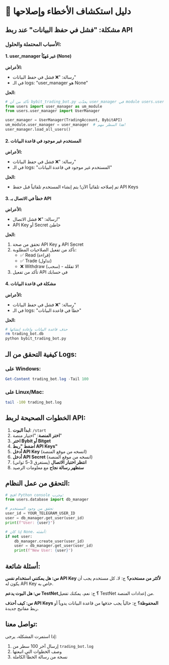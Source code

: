 # 🔧 دليل استكشاف الأخطاء وإصلاحها

## مشكلة: "فشل في حفظ البيانات" عند ربط API

### الأسباب المحتملة والحلول:

#### 1. **user_manager غير مُهيّأ (None)**
**الأعراض:**
- رسالة: "❌ فشل في حفظ البيانات"
- في الـ logs: "user_manager هو None"

**الحل:**
```python
# تأكد من أن bybit_trading_bot.py يحدّث user_manager في module users.user_manager
from users import user_manager as um_module
from users.user_manager import UserManager

user_manager = UserManager(TradingAccount, BybitAPI)
um_module.user_manager = user_manager  # هذا السطر مهم!
user_manager.load_all_users()
```

#### 2. **المستخدم غير موجود في قاعدة البيانات**
**الأعراض:**
- رسالة: "❌ فشل في حفظ البيانات"
- في الـ logs: "المستخدم غير موجود في قاعدة البيانات"

**الحل:**
- تم إصلاحه تلقائياً الآن! يتم إنشاء المستخدم تلقائياً قبل حفظ API Keys

#### 3. **خطأ في الاتصال بـ API**
**الأعراض:**
- رسالة: "❌ فشل الاتصال!"
- API Key أو Secret خاطئ

**الحل:**
1. تحقق من صحة API Key و API Secret
2. تأكد من تفعيل الصلاحيات المطلوبة:
   - ✅ Read (قراءة)
   - ✅ Trade (تداول)
   - ❌ Withdraw (سحب) - لا تفعّله!
3. تأكد من تفعيل API في حسابك

#### 4. **مشكلة في قاعدة البيانات**
**الأعراض:**
- رسالة: "❌ فشل في حفظ البيانات"
- في الـ logs: "خطأ في قاعدة البيانات"

**الحل:**
```bash
# حذف قاعدة البيانات وإعادة إنشائها
rm trading_bot.db
python bybit_trading_bot.py
```

## كيفية التحقق من الـ Logs:

### على Windows:
```powershell
Get-Content trading_bot.log -Tail 100
```

### على Linux/Mac:
```bash
tail -100 trading_bot.log
```

## الخطوات الصحيحة لربط API:

1. **ابدأ البوت**: `/start`
2. **اختر المنصة**: "اختيار منصة"
3. **اختر Bybit أو Bitget**
4. **اضغط "ربط API Keys"**
5. **أدخل API Key** (انسخه من موقع المنصة)
6. **أدخل API Secret** (انسخه من موقع المنصة)
7. **انتظر اختبار الاتصال** (يستغرق 3-5 ثواني)
8. **ستظهر رسالة نجاح** مع معلومات الرصيد

## التحقق من عمل النظام:

```python
# افتح Python console وجرب:
from users.database import db_manager

# تحقق من وجود المستخدم
user_id = YOUR_TELEGRAM_USER_ID
user = db_manager.get_user(user_id)
print(f"User: {user}")

# إذا كان None، أنشئه:
if not user:
    db_manager.create_user(user_id)
    user = db_manager.get_user(user_id)
    print(f"New User: {user}")
```

## أسئلة شائعة:

**س: هل يمكنني استخدام نفس API Key لأكثر من مستخدم؟**
ج: لا، كل مستخدم يجب أن يكون له API Key خاص به.

**س: هل البوت يدعم TestNet؟**
ج: نعم، يمكنك تفعيل TestNet من إعدادات المنصة.

**س: كيف أحذف API Keys المحفوظة؟**
ج: حالياً يجب حذفها من قاعدة البيانات يدوياً أو ربط مفاتيح جديدة.

## تواصل معنا:

إذا استمرت المشكلة، يرجى:
1. إرسال آخر 100 سطر من `trading_bot.log`
2. وصف الخطوات التي اتبعتها
3. نسخة من رسالة الخطأ الكاملة

